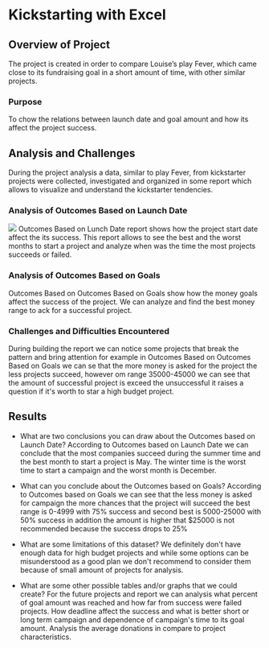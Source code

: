 # Kickstarting with Excel

## Overview of Project
The project is created in order to compare Louise’s play Fever, which came close to its fundraising goal in a short amount of time, with other similar projects.

### Purpose
To chow the relations between launch date and goal amount and how its affect the project success.

## Analysis and Challenges
During the project analysis a data, similar to play Fever, from kickstarter projects were collected, investigated and organized in some report which allows to visualize and understand the kickstarter tendencies.

### Analysis of Outcomes Based on Launch Date
![](images/Theater_Outcomes_vs_Launch.png)
Outcomes Based on Lunch Date report shows how the project start date affect the its success. This report allows to see the best and the worst months to start a project and analyze when was the time the most projects succeeds or failed.

### Analysis of Outcomes Based on Goals
Outcomes Based on Outcomes Based on Goals show how the money goals affect the success of the project. We can analyze and find the best money range to ack for a successful project.

### Challenges and Difficulties Encountered
During building the report we can notice some projects that break the pattern and bring attention for example in Outcomes Based on Outcomes Based on Goals we can se that the more money is asked for the project the less projects succeed, however om range 35000-45000 we can see that the amount of successful project is exceed the unsuccessful it raises a question if it's worth to star a high budget project.

## Results

- What are two conclusions you can draw about the Outcomes based on Launch Date?
According to Outcomes based on Launch Date we can conclude that the most companies succeed during the summer time and the best month to start a project is May. The winter time is the worst time to start a campaign and the worst month is December.

- What can you conclude about the Outcomes based on Goals?
According to Outcomes based on Goals we can see that the less money is asked for campaign the more chances that the project will succeed the best range is 0-4999 with 75% success and second best is 5000-25000 with 50% success in addition the amount is higher that $25000 is not recommended because the success drops to 25%

- What are some limitations of this dataset?
We definitely don't have enough data for high budget projects and while some options can be misunderstood as a good plan we don't recommend to consider them because of small amount of projects for analysis.

- What are some other possible tables and/or graphs that we could create?
For the future projects and report we can analysis what percent of goal amount was reached and how far from success were failed projects. How deadline affect the success and what is better short or long term campaign and dependence of campaign's time to its goal amount. Analysis the average donations in compare to project characteristics.
